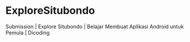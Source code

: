 # ExploreSitubondo
 Submission | Explore Situbondo | Belajar Membuat Aplikasi Android untuk Pemula | Dicoding
